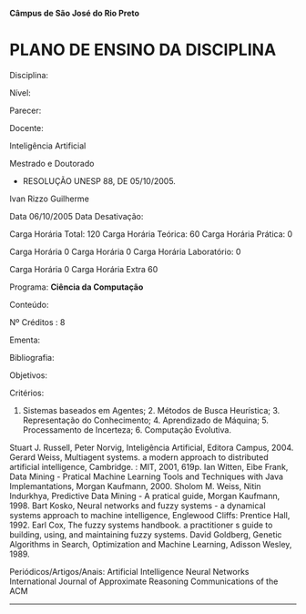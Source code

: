**Câmpus de São José do Rio Preto**


# PLANO DE ENSINO DA DISCIPLINA


Disciplina:

Nível:

Parecer:

Docente:


Inteligência Artificial

Mestrado e Doutorado

-  RESOLUÇÃO UNESP 88, DE 05/10/2005.

Ivan Rizzo Guilherme


Data 06/10/2005 Data Desativação:

Carga Horária Total: 120 Carga Horária Teórica: 60 Carga Horária Prática: 0


Carga Horária 0 Carga Horária 0 Carga Horária Laboratório: 0


Carga Horária 0 Carga Horária Extra 60

Programa: **Ciência da Computação**

Conteúdo:


Nº Créditos : 8


Ementa:

Bibliografia:

Objetivos:

Critérios:


1. Sistemas baseados em Agentes; 2. Métodos de Busca Heurística; 3. Representação do
Conhecimento; 4. Aprendizado de Máquina; 5. Processamento de Incerteza; 6. Computação
Evolutiva.

Stuart J. Russell, Peter Norvig, Inteligência Artificial, Editora Campus, 2004.
Gerard Weiss, Multiagent systems. a modern approach to distributed artificial intelligence,
Cambridge. : MIT, 2001, 619p.
Ian Witten, Eibe Frank, Data Mining - Pratical Machine Learning Tools and Techniques with
Java Implemantations, Morgan Kaufmann, 2000.
Sholom M. Weiss, Nitin Indurkhya, Predictive Data Mining - A pratical guide, Morgan
Kaufmann, 1998.
Bart Kosko, Neural networks and fuzzy systems - a dynamical systems approach to machine
intelligence, Englewood Cliffs: Prentice Hall, 1992.
Earl Cox, The fuzzy systems handbook. a practitioner s guide to building, using, and
maintaining fuzzy systems.
David Goldberg, Genetic Algorithms in Search, Optimization and Machine Learning, Adisson
Wesley, 1989.

Periódicos/Artigos/Anais:
Artificial Intelligence
Neural Networks
International Journal of Approximate Reasoning
Communications of the ACM


-----

